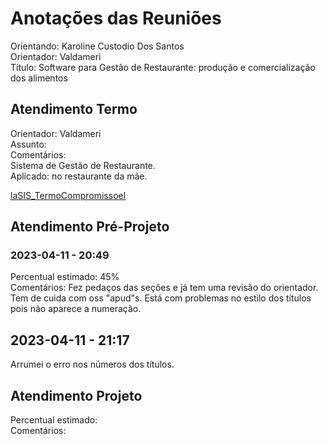 # Anotações das Reuniões

Orientando: Karoline Custodio Dos Santos  
Orientador: Valdameri  
Título: Software para Gestão de Restaurante: produção e comercialização dos alimentos  

## Atendimento Termo

Orientador: Valdameri  
Assunto:  
Comentários:  
Sistema de Gestão de Restaurante.  
Aplicado:  no restaurante da mãe.  

[laSIS_TermoCompromissoel](SIS_TermoCompromisso.pdf)

## Atendimento Pré-Projeto

### 2023-04-11 - 20:49

Percentual estimado: 45%  
Comentários: Fez pedaços das seções e já tem uma revisão do orientador. Tem de cuida com oss "apud"s. Está com problemas no estilo dos títulos pois não aparece a numeração.  

## 2023-04-11 - 21:17

Arrumei o erro nos números dos títulos.  

## Atendimento Projeto

Percentual estimado:  
Comentários:  
